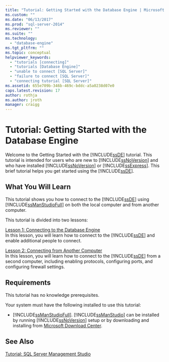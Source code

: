 ```yaml
---
title: "Tutorial: Getting Started with the Database Engine | Microsoft Docs"
ms.custom: ""
ms.date: "06/13/2017"
ms.prod: "sql-server-2014"
ms.reviewer: ""
ms.suite: ""
ms.technology: 
  - "database-engine"
ms.tgt_pltfrm: ""
ms.topic: conceptual
helpviewer_keywords: 
  - "tutorials [connecting]"
  - "tutorials [Database Engine]"
  - "unable to connect [SQL Server]"
  - "failure to connect [SQL Server]"
  - "connecting tutorial [SQL Server]"
ms.assetid: 655e709b-346b-469c-bddc-a5a0238d07e0
caps.latest.revision: 17
author: rothja
ms.author: jroth
manager: craigg
---
```

# Tutorial: Getting Started with the Database Engine
  Welcome to the Getting Started with the [!INCLUDE[ssDE](../includes/ssde-md.md)] tutorial. This tutorial is intended for users who are new to [!INCLUDE[ssNoVersion](../includes/ssnoversion-md.md)] and who have installed [!INCLUDE[ssNoVersion](../includes/ssnoversion-md.md)] or [!INCLUDE[ssExpress](../includes/ssexpress-md.md)]. This brief tutorial helps you get started using the [!INCLUDE[ssDE](../includes/ssde-md.md)].  
  
## What You Will Learn  
 This tutorial shows you how to connect to the [!INCLUDE[ssDE](../includes/ssde-md.md)] using [!INCLUDE[ssManStudioFull](../includes/ssmanstudiofull-md.md)] on both the local computer and from another computer.  
  
 This tutorial is divided into two lessons:  
  
 [Lesson 1: Connecting to the Database Engine](lesson-1-connecting-to-the-database-engine.md)  
 In this lesson, you will learn how to connect to the [!INCLUDE[ssDE](../includes/ssde-md.md)] and enable additional people to connect.  
  
 [Lesson 2: Connecting from Another Computer](lesson-2-connecting-from-another-computer.md)  
 In this lesson, you will learn how to connect to the [!INCLUDE[ssDE](../includes/ssde-md.md)] from a second computer, including enabling protocols, configuring ports, and configuring firewall settings.  
  
## Requirements  
 This tutorial has no knowledge prerequisites.  
  
 Your system must have the following installed to use this tutorial:  
  
-   [!INCLUDE[ssManStudioFull](../includes/ssmanstudiofull-md.md)]. [!INCLUDE[ssManStudio](../includes/ssmanstudio-md.md)] can be installed by running [!INCLUDE[ssNoVersion](../includes/ssnoversion-md.md)] setup or by downloading and installing from [Microsoft Download Center](http://go.microsoft.com/fwlink/?LinkId=144346).  
  
## See Also  
 [Tutorial: SQL Server Management Studio](../ssms/tutorials/tutorial-sql-server-management-studio.md)  
  
  

